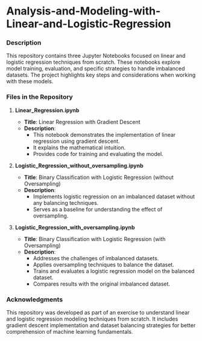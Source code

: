 # Analysis-and-Modeling-with-Linear-and-Logistic-Regression
### Description
This repository contains three Jupyter Notebooks focused on linear and logistic regression techniques from scratch. These notebooks explore model training, evaluation, and specific strategies to handle imbalanced datasets. The project highlights key steps and considerations when working with these models.

### Files in the Repository
1. **Linear_Regression.ipynb**
   - **Title**: Linear Regression with Gradient Descent
   - **Description**:
     - This notebook demonstrates the implementation of linear regression using gradient descent.
     - It explains the mathematical intuition.
     - Provides code for training and evaluating the model.

2. **Logistic_Regression_without_oversampling.ipynb**
   - **Title**: Binary Classification with Logistic Regression (without Oversampling)
   - **Description**:
     - Implements logistic regression on an imbalanced dataset without any balancing techniques.
     - Serves as a baseline for understanding the effect of oversampling.

3. **Logistic_Regression_with_oversampling.ipynb**
   - **Title**: Binary Classification with Logistic Regression (with Oversampling)
   - **Description**:
     - Addresses the challenges of imbalanced datasets.
     - Applies oversampling techniques to balance the dataset.
     - Trains and evaluates a logistic regression model on the balanced dataset.
     - Compares results with the original imbalanced dataset.

### Acknowledgments
This repository was developed as part of an exercise to understand linear and logistic regression modeling techniques from scratch. It includes gradient descent implementation and dataset balancing strategies for better comprehension of machine learning fundamentals.

